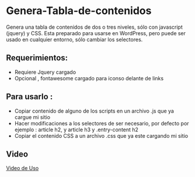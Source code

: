 # Genera-Tabla-de-contenidos
Genera una tabla de contenidos de dos o tres niveles, sólo con javascript (jquery) y CSS.
Esta preparado para usarse en WordPress, pero puede ser usado en cualquier entorno, sólo cambiar los selectores.

## Requerimientos: 
- Requiere Jquery cargado
- Opcional , fontawesome cargado para iconso delante de links

## Para usarlo :
- Copiar contenido de alguno de los scripts en un archivo .js que ya cargue mi sitio
- Hacer modificaciones a los selectores de ser necesario, por defecto por ejemplo : article h2, y article h3 y .entry-content h2
- Copiar el contenido CSS a un archivo .css que ya este cargando mi sitio

## Video
[Video de Uso](https://www.youtube.com/watch?v=J_UidgnwO1Y)
